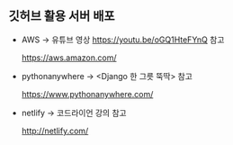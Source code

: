 ## 깃허브 활용 서버 배포

- AWS -> 유튜브 영상 https://youtu.be/oGQ1HteFYnQ 참고

  https://aws.amazon.com/

- pythonanywhere -> <Django 한 그릇 뚝딱> 참고

  https://www.pythonanywhere.com/

- netlify -> 코드라이언 강의 참고

  http://netlify.com/